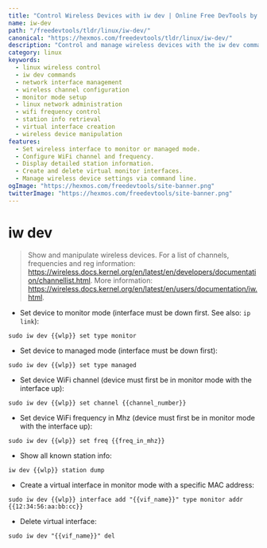 ```yaml
---
title: "Control Wireless Devices with iw dev | Online Free DevTools by Hexmos"
name: iw-dev
path: "/freedevtools/tldr/linux/iw-dev/"
canonical: "https://hexmos.com/freedevtools/tldr/linux/iw-dev/"
description: "Control and manage wireless devices with the iw dev command.  Configure network interfaces, set channels and frequencies, and monitor station activity. Free online tool, no registration required."
category: linux
keywords:
  - linux wireless control
  - iw dev commands
  - network interface management
  - wireless channel configuration
  - monitor mode setup
  - linux network administration
  - wifi frequency control
  - station info retrieval
  - virtual interface creation
  - wireless device manipulation
features:
  - Set wireless interface to monitor or managed mode.
  - Configure WiFi channel and frequency.
  - Display detailed station information.
  - Create and delete virtual monitor interfaces.
  - Manage wireless device settings via command line.
ogImage: "https://hexmos.com/freedevtools/site-banner.png"
twitterImage: "https://hexmos.com/freedevtools/site-banner.png"
---
```


# iw dev

> Show and manipulate wireless devices.
> For a list of channels, frequencies and reg information: <https://wireless.docs.kernel.org/en/latest/en/developers/documentation/channellist.html>.
> More information: <https://wireless.docs.kernel.org/en/latest/en/users/documentation/iw.html>.

- Set device to monitor mode (interface must be down first. See also: `ip link`):

`sudo iw dev {{wlp}} set type monitor`

- Set device to managed mode (interface must be down first):

`sudo iw dev {{wlp}} set type managed`

- Set device WiFi channel (device must first be in monitor mode with the interface up):

`sudo iw dev {{wlp}} set channel {{channel_number}}`

- Set device WiFi frequency in Mhz (device must first be in monitor mode with the interface up):

`sudo iw dev {{wlp}} set freq {{freq_in_mhz}}`

- Show all known station info:

`iw dev {{wlp}} station dump`

- Create a virtual interface in monitor mode with a specific MAC address:

`sudo iw dev {{wlp}} interface add "{{vif_name}}" type monitor addr {{12:34:56:aa:bb:cc}}`

- Delete virtual interface:

`sudo iw dev "{{vif_name}}" del`
